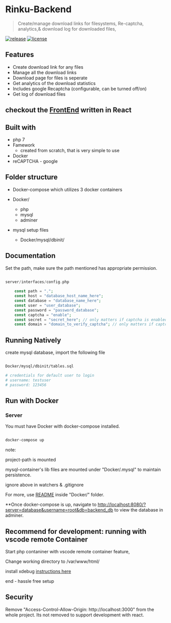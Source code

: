 # Rinku-Backend

> Create/manage download links for filesystems, Re-captcha, analytics,& download log for downloaded files,

[![release][badge]][release link] [![license][license-badge]][license file]

[license-badge]: https://img.shields.io/github/license/aghontpi/Rinku-Backend?style=flat-square
[license file]: https://github.com/aghontpi/Rinku-Backend/blob/master/LICENSE
[badge]: https://img.shields.io/github/v/release/aghontpi/Rinku-Backend?include_prereleases&style=flat-square
[release link]: https://github.com/aghontpi/Rinku-Backend/releases


## Features

- Create download link for any files
- Manage all the download links
- Download page for files is seperate
- Get analytics of the download statistics
- Includes google Recaptcha (configurable, can be turned off/on)
- Get log of download files

## checkout the [FrontEnd](https://github.com/aghontpi/Rinku-Frontend) written in React 

## Built with

- php 7
- Famework
    - created from scratch, that is very simple to use
- Docker
- reCAPTCHA - google

## Folder structure


- Docker-compose which utilizes 3 docker containers
- Docker/
    - php
    - mysql
    - adminer
        
- mysql setup files
    - Docker/mysql/dbinit/


## Documentation

Set the path, make sure the path mentioned has appropriate permission.

```php

server/interfaces/config.php
   
    const path = ".";
    const host = "database_host_name_here";
    const database = "database_name_here";
    const user = "user_database";
    const password = "password_database";
    const captcha = "enable";
    const secret = "secret_here"; // only matters if captcha is enabled
    const domain = "domain_to_verify_captcha"; // only matters if captcha is enabled

```

## Running Natively

create mysql database, import the following file

```bash

Docker/mysql/dbinit/tables.sql

# credentials for default user to login
# username: testuser
# password: 123456

```

## Run with Docker

### Server

You must have Docker with docker-compose installed.


```bash

docker-compose up

```
note: 

project-path is mounted

mysql-container's lib files are mounted under "Docker/.mysql" to maintain persistence.

ignore above in watchers & .gitignore

For more, use [README](https://github.com/aghontpi/Rinku-Backend/blob/master/Docker/README.MD) inside "Docker/" folder.

**Once docker-compose is up, navigate to [http://localhost:8080/?server=database&username=root&db=backend_db](http://localhost:8080/?server=database&username=root&db=backend_db) to view the database in adminer.

## Recommend for development: running with vscode remote Container

Start php contaniner with vscode remote container feature,

Change working directory to /var/www/html/

install xdebug [instructions here](https://github.com/Gopinath001/Rinku-Backend/blob/master/Docker/README.MD)

end - hassle free setup 

## Security

Remove "Access-Control-Allow-Origin: http://localhost:3000" from the whole project. Its not removed 
to support development with react.
